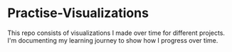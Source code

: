 # Practise-Visualizations

This repo consists of visualizations I made over time for different projects. I'm documenting my learning journey to show how I progress over time. 

